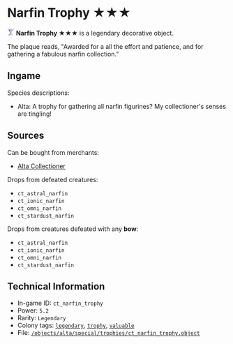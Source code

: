 # Narfin Trophy ★★★

<img src="https://raw.githubusercontent.com/Ceterai/Enternia/main/objects/alta/special/trophies/ct_narfin_trophy.png" alt="Narfin Trophy ★★★ icon" loading="lazy" height=16px width="auto" /> **Narfin Trophy ★★★** is a legendary decorative object.

The plaque reads, "Awarded for a all the effort and patience, and for gathering a fabulous narfin collection."

## Ingame

Species descriptions:

- Alta: A trophy for gathering all narfin figurines? My collectioner's senses are tingling!

## Sources

Can be bought from merchants:

- [Alta Collectioner](https://ceterai.github.io/MyEnternia/Wiki/AltaCollectioner)

Drops from defeated creatures:

- `ct_astral_narfin`
- `ct_ionic_narfin`
- `ct_omni_narfin`
- `ct_stardust_narfin`

Drops from creatures defeated with any **bow**:

- `ct_astral_narfin`
- `ct_ionic_narfin`
- `ct_omni_narfin`
- `ct_stardust_narfin`

## Technical Information

- In-game ID: `ct_narfin_trophy`
- Power: `5.2`
- Rarity: `Legendary`
- Colony tags: [`legendary`](https://ceterai.github.io/MyEnternia/Wiki/Tags/Legendary), [`trophy`](https://ceterai.github.io/MyEnternia/Wiki/Tags/Trophy), [`valuable`](https://ceterai.github.io/MyEnternia/Wiki/Tags/Valuable)
- File: [`/objects/alta/special/trophies/ct_narfin_trophy.object`](https://github.com/Ceterai/Enternia/blob/main/objects/alta/special/trophies/ct_narfin_trophy.object)
